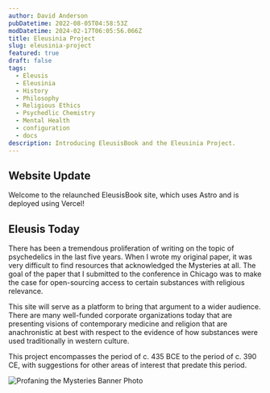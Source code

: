 ```yaml
---
author: David Anderson
pubDatetime: 2022-08-05T04:58:53Z
modDatetime: 2024-02-17T06:05:56.066Z
title: Eleusinia Project
slug: eleusinia-project
featured: true
draft: false
tags:
  - Eleusis
  - Eleusinia
  - History
  - Philosophy
  - Religious Ethics
  - Psychedlic Chemistry
  - Mental Health
  - configuration
  - docs
description: Introducing EleusisBook and the Eleusinia Project.
---
```


## Website Update

Welcome to the relaunched EleusisBook site, which uses Astro and is deployed using Vercel!

## Eleusis Today

There has been a tremendous proliferation of writing on the topic of psychedelics in the last five years. When I wrote my original paper, it was very difficult to find resources that acknowledged the Mysteries at all. The goal of the paper that I submitted to the conference in Chicago was to make the case for open-sourcing access to certain substances with religious relevance. 

This site will serve as a platform to bring that argument to a wider audience. There are many well-funded corporate organizations today that are presenting visions of contemporary medicine and religion that are anachronistic at best with respect to the evidence of how substances were used traditionally in western culture.

This project encompasses the period of c. 435 BCE to the period of c. 390 CE, with suggestions for other areas of interest that predate this period.

<div>
  <img src="/assets/eleusisBookBanner.jpg" class="sm:w-1/2 mx-auto" alt="Profaning the Mysteries Banner Photo">
</div>

